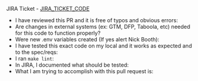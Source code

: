 JIRA Ticket - [JIRA_TICKET_CODE](https://entercomdigitalservices.atlassian.net/browse/JIRA_TICKET_CODE)
* I have reviewed this PR and it is free of typos and obvious errors: 
* Are changes in external systems (ex: GTM, DFP, Taboola, etc) needed for this code to function properly? 
* Were new .env variables created (If yes alert Nick Booth): 
* I have tested this exact code on my local and it works as expected and to the spec/reqs: 
* I ran `make lint`: 
* In JIRA, I documented what should be tested: 
* What I am trying to accomplish with this pull request is: 
